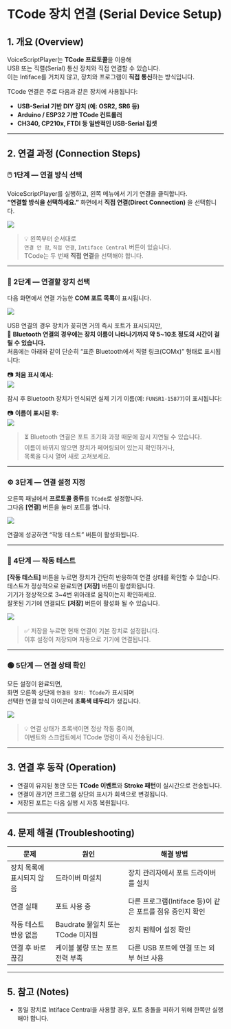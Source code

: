 # TCode 장치 연결 (Serial Device Setup)

## 1. 개요 (Overview)
VoiceScriptPlayer는 **TCode 프로토콜**을 이용해  
USB 또는 직렬(Serial) 통신 장치와 직접 연결할 수 있습니다.  
이는 Intiface를 거치지 않고, 장치와 프로그램이 **직접 통신**하는 방식입니다.

TCode 연결은 주로 다음과 같은 장치에 사용됩니다:
- **USB-Serial 기반 DIY 장치 (예: OSR2, SR6 등)**
- **Arduino / ESP32 기반 TCode 컨트롤러**
- **CH340, CP210x, FTDI 등 일반적인 USB-Serial 칩셋**

---

## 2. 연결 과정 (Connection Steps)

### 🖱️ 1단계 — 연결 방식 선택
VoiceScriptPlayer를 실행하고, 왼쪽 메뉴에서 기기 연결을 클릭합니다.  
**“연결할 방식을 선택하세요.”** 화면에서 **직접 연결(Direct Connection)** 을 선택합니다.

![](../images/tcode-step1.png)

> 💡 왼쪽부터 순서대로  
> `연결 안 함`, `직접 연결`, `Intiface Central` 버튼이 있습니다.  
> TCode는 두 번째 **직접 연결**을 선택해야 합니다.

---

### 🔌 2단계 — 연결할 장치 선택
다음 화면에서 연결 가능한 **COM 포트 목록**이 표시됩니다.

![](../images/tcode-step2.png)

USB 연결의 경우 장치가 꽂히면 거의 즉시 포트가 표시되지만,  
🔵 **Bluetooth 연결의 경우에는 장치 이름이 나타나기까지 약 5~10초 정도의 시간이 걸릴 수 있습니다.**  
처음에는 아래와 같이 단순히 “표준 Bluetooth에서 직렬 링크(COMx)” 형태로 표시됩니다:

📷 **처음 표시 예시:**  
![](../images/tcode-bt-before.png)

잠시 후 Bluetooth 장치가 인식되면 실제 기기 이름(예: `FUNSR1-15877`)이 표시됩니다:

📷 **이름이 표시된 후:**  
![](../images/tcode-bt-after.png)

> ⏳ Bluetooth 연결은 포트 초기화 과정 때문에 잠시 지연될 수 있습니다.  
> 이름이 바뀌지 않으면 장치가 페어링되어 있는지 확인하거나,  
> 목록을 다시 열어 새로 고쳐보세요.

---

### ⚙️ 3단계 — 연결 설정 지정
오른쪽 패널에서 **프로토콜 종류**를 `TCode`로 설정합니다.  
그다음 **[연결]** 버튼을 눌러 포트를 엽니다.

![](../images/tcode-step3.png)

연결에 성공하면 “작동 테스트” 버튼이 활성화됩니다.

---

### 🔁 4단계 — 작동 테스트
**[작동 테스트]** 버튼을 누르면 장치가 간단히 반응하여 연결 상태를 확인할 수 있습니다.  
테스트가 정상적으로 완료되면 **[저장]** 버튼이 활성화됩니다.  
기기가 정상적으로 3~4번 위아래로 움직이는지 확인하세요.  
잘못된 기기에 연결되도 **[저장]** 버튼이 활성화 될 수 있습니다.

![](../images/tcode-step4.png)

> ✅ 저장을 누르면 현재 연결이 기본 장치로 설정됩니다.  
> 이후 설정이 저장되며 자동으로 기기에 연결됩니다.

---

### 🟢 5단계 — 연결 상태 확인
모든 설정이 완료되면,  
화면 오른쪽 상단에 `연결된 장치: TCode`가 표시되며  
선택한 연결 방식 아이콘에 **초록색 테두리**가 생깁니다.

![](../images/tcode-step5.png)

> 💡 연결 상태가 초록색이면 정상 작동 중이며,  
> 이벤트와 스크립트에서 TCode 명령이 즉시 전송됩니다.

---

## 3. 연결 후 동작 (Operation)
- 연결이 유지된 동안 모든 **TCode 이벤트**와 **Stroke 패턴**이 실시간으로 전송됩니다.  
- 연결이 끊기면 프로그램 상단의 표시가 회색으로 변경됩니다.  
- 저장된 포트는 다음 실행 시 자동 복원됩니다.

---

## 4. 문제 해결 (Troubleshooting)
| 문제 | 원인 | 해결 방법 |
|------|------|-----------|
| 장치 목록에 표시되지 않음 | 드라이버 미설치 | 장치 관리자에서 포트 드라이버를 설치 |
| 연결 실패 | 포트 사용 중 | 다른 프로그램(Intiface 등)이 같은 포트를 점유 중인지 확인 |
| 작동 테스트 반응 없음 | Baudrate 불일치 또는 TCode 미지원 | 장치 펌웨어 설정 확인 |
| 연결 후 바로 끊김 | 케이블 불량 또는 포트 전력 부족 | 다른 USB 포트에 연결 또는 외부 허브 사용 |

---

## 5. 참고 (Notes)
- 동일 장치로 Intiface Central을 사용할 경우, 포트 충돌을 피하기 위해 한쪽만 실행해야 합니다.
